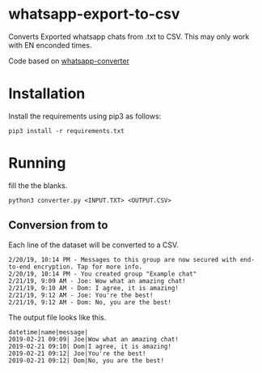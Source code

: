 # whatsapp-export-to-csv
Converts Exported whatsapp chats from .txt to CSV. This may only work with EN enconded times.

Code based on [whatsapp-converter](https://github.com/sandsturm/whatsapp-converter)

# Installation
Install the requirements using pip3 as follows:
```
pip3 install -r requirements.txt
```

# Running
fill the the blanks.
```
python3 converter.py <INPUT.TXT> <OUTPUT.CSV>
```


## Conversion from to
Each line of the dataset will be converted to a CSV.
```
2/20/19, 10:14 PM - Messages to this group are now secured with end-to-end encryption. Tap for more info.
2/20/19, 10:14 PM - You created group "Example chat"
2/21/19, 9:09 AM - Joe: Wow what an amazing chat!
2/21/19, 9:10 AM - Dom: I agree, it is amazing!
2/21/19, 9:12 AM - Joe: You're the best!
2/21/19, 9:12 AM - Dom: No, you are the best!
```

The output file looks like this.
```
datetime|name|message|
2019-02-21 09:09| Joe|Wow what an amazing chat!
2019-02-21 09:10| Dom|I agree, it is amazing!
2019-02-21 09:12| Joe|You're the best!
2019-02-21 09:12| Dom|No, you are the best!

```
